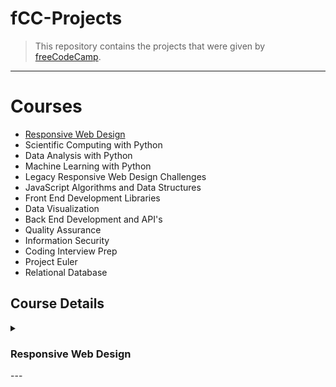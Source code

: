 # fCC-Projects
> This repository contains the projects that were given by [freeCodeCamp](https://www.freecodecamp.org).
---
# Courses
- [Responsive Web Design](#webdesign)
- Scientific Computing with Python
- Data Analysis with Python
- Machine Learning with Python
- Legacy Responsive Web Design Challenges
- JavaScript Algorithms and Data Structures
- Front End Development Libraries
- Data Visualization
- Back End Development and API's
- Quality Assurance
- Information Security
- Coding Interview Prep
- Project Euler
- Relational Database

## Course Details 
<details>
  <summary>
    <h3 id="webdesign">Responsive Web Design</h3>
  </summary>

- [x] Learn HTML by Building a Cat Photo App
- [x] Learn Basic CSS by Building a Cafe Menu
- [x] Learn CSS colors by Color Markers
- [x] Learn HTML Forms by Building a registration form
- [x] Certification Project - Build a survey form
---
- [x] Learn the CSS Box Model by Rothko Painting
- [ ] Learn CSS Flexbox
- [ ] Learn Typography
- [ ] Learn Accessibility
- [ ] Certification Project - Build A Tribute Page project
---
- [ ] Learn More About CSS Pseudo Selectors
- [ ] Learn Intermediate CSS
- [ ] Learn Responsive Web Design
- [ ] Certification Project - Build a Technical Documentation Page project
---
- [ ] Learn CSS Variables by Building a City Skyline
- [ ] Learn CSS Grid
- [ ] Certification Project - Build a Product Landing Page project
---
- [ ] Learn CSS Animation by Building a Ferris Wheel
- [ ] Learn CSS Transforms by Building a Penguin
- [ ] Certification Project - Build a Personal Portfolio Webpage project

</details>
---
